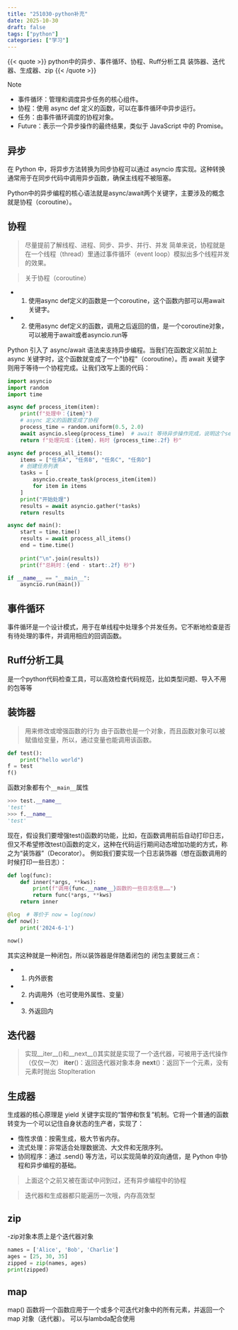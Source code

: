 ```yaml
---
title: "251030-python补充"
date: 2025-10-30
draft: false
tags: ["python"]
categories: ["学习"]
---
```

{{< quote >}}
python中的异步、事件循环、协程、Ruff分析工具
装饰器、迭代器、生成器、zip
{{< /quote >}}
<!--more-->

> [!Note]
- 事件循环：管理和调度异步任务的核心组件。
- 协程：使用 async def 定义的函数，可以在事件循环中异步运行。
- 任务：由事件循环调度的协程对象。
- Future：表示一个异步操作的最终结果，类似于 JavaScript 中的 Promise。


## 异步
在 Python 中，将异步方法转换为同步协程可以通过 asyncio 库实现。这种转换通常用于在同步代码中调用异步函数，确保主线程不被阻塞。

Python中的异步编程的核心语法就是async/await两个关键字，主要涉及的概念就是协程（coroutine）。

## 协程
> 尽量提前了解线程、进程、同步、异步、并行、并发
简单来说，协程就是在一个线程（thread）里通过事件循环（event loop）模拟出多个线程并发的效果。

> 关于协程（coroutine）
- 1. 使用async def定义的函数是一个coroutine，这个函数内部可以用await关键字。
- 2. 使用async def定义的函数，调用之后返回的值，是一个coroutine对象，可以被用于await或者asyncio.run等

Python 引入了 async/await 语法来支持异步编程。当我们在函数定义前加上 async 关键字时，这个函数就变成了一个"协程"（coroutine）。而 await 关键字则用于等待一个协程完成。让我们改写上面的代码：
```python
import asyncio
import random
import time

async def process_item(item):
    print(f"处理中：{item}")
    # async 定义的函数变成了协程
    process_time = random.uniform(0.5, 2.0)
    await asyncio.sleep(process_time)  # await 等待异步操作完成，说明这个seleep也是个协程
    return f"处理完成：{item}，耗时 {process_time:.2f} 秒"

async def process_all_items():
    items = ["任务A", "任务B", "任务C", "任务D"]
    # 创建任务列表
    tasks = [
        asyncio.create_task(process_item(item))
        for item in items
    ]
    print("开始处理")
    results = await asyncio.gather(*tasks)
    return results

async def main():
    start = time.time()
    results = await process_all_items()
    end = time.time()
    
    print("\n".join(results))
    print(f"总耗时：{end - start:.2f} 秒")

if __name__ == "__main__":
    asyncio.run(main())

```

## 事件循环
事件循环是一个设计模式，用于在单线程中处理多个并发任务。它不断地检查是否有待处理的事件，并调用相应的回调函数。

## Ruff分析工具
是一个python代码检查工具，可以高效检查代码规范，比如类型问题、导入不用的包等等

## 装饰器
> 用来修改或增强函数的行为
由于函数也是一个对象，而且函数对象可以被赋值给变量，所以，通过变量也能调用该函数。
```python
def test():
    print("hello world")
f = test
f()
```
函数对象都有个`__main__`属性
```python
>>> test.__name__
'test'
>>> f.__name__
'test'
```
现在，假设我们要增强test()函数的功能，比如，在函数调用前后自动打印日志，但又不希望修改test()函数的定义，这种在代码运行期间动态增加功能的方式，称之为“装饰器”（Decorator）。
例如我们要实现一个日志装饰器（想在函数调用的时候打印一些日志）：
```python
def log(func):
    def inner(*args, **kws):
        print(f"调用{func.__name__}函数的一些日志信息……")
        return func(*args, **kws)
    return inner

@log  # 等价于 now = log(now)
def now():
    print('2024-6-1')

now()
```
其实这种就是一种闭包，所以装饰器是伴随着闭包的
闭包主要就三点：
- 1. 内外嵌套
- 2. 内调用外（也可使用外属性、变量）
- 3. 外返回内

## 迭代器
> 实现__iter__()和__next__()其实就是实现了一个迭代器，可被用于迭代操作（仅仅一次）
__iter__()：返回迭代器对象本身
__next__()：返回下一个元素，没有元素时抛出 StopIteration

## 生成器
生成器的核心原理是 yield 关键字实现的“暂停和恢复”机制。它将一个普通的函数转变为一个可以记住自身状态的生产者，实现了：
- 惰性求值：按需生成，极大节省内存。
- 流式处理：非常适合处理数据流、大文件和无限序列。
- 协同程序：通过 .send() 等方法，可以实现简单的双向通信，是 Python 中协程和异步编程的基础。
> 上面这个之前又被在面试中问到过，还有异步编程中的协程

> 迭代器和生成器都只能遍历一次哦，内存高效型

## zip
 -zip对象本质上是个迭代器对象

```python
names = ['Alice', 'Bob', 'Charlie']
ages = [25, 30, 35]
zipped = zip(names, ages)
print(zipped) 
```  

## map
map() 函数将一个函数应用于一个或多个可迭代对象中的所有元素，并返回一个 map 对象（迭代器）。
可以与lambda配合使用
